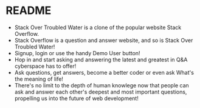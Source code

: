 # README

+ Stack Over Troubled Water is a clone of the popular website Stack Overflow. 
+ Stack Overflow is a question and answer website, and so is Stack Over Troubled Water! 
+ Signup, login or use the handy Demo User button! 
+ Hop in and start asking and answering the latest and greatest in Q&A cyberspace has to offer! 
+ Ask questions, get answers, become a better coder or even ask What's the meaning of life! 
+ There's no limit to the depth of human knowlege now that people can ask and answer each other's deepest and most important questions, propelling us into the future of web development!
